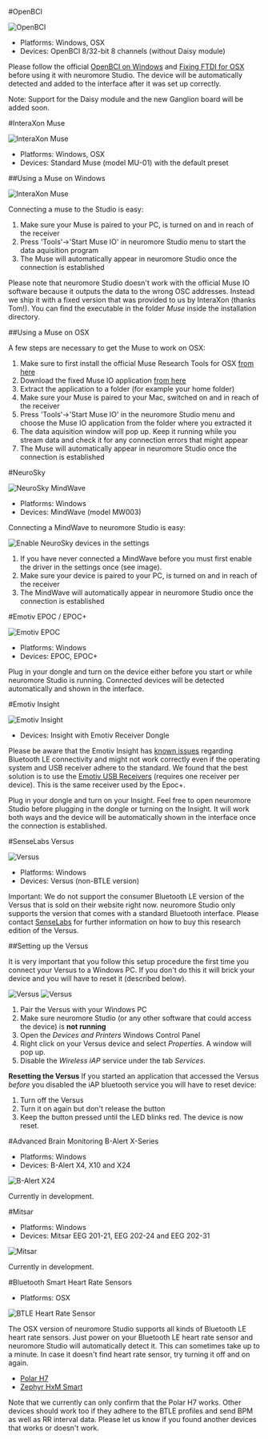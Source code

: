#OpenBCI

![OpenBCI](../neuromoreStudio/Images/Biosensors/OpenBCI.png)

 * Platforms: Windows, OSX
 * Devices: OpenBCI 8/32-bit 8 channels (without Daisy module)

Please follow the official [OpenBCI on Windows](http://docs.openbci.com/tutorials/10-OpenBCI_on_Windows) and [Fixing FTDI for OSX](http://docs.openbci.com/tutorials/09-Mac_FTDI_Driver_Fix) before using it with neuromore Studio. The device will be automatically detected and added to the interface after it was set up correctly.

Note: Support for the Daisy module and the new Ganglion board will be added soon.

#InteraXon Muse

![InteraXon Muse](../neuromoreStudio/Images/Biosensors/InteraXonMuse.png)

 * Platforms: Windows, OSX
 * Devices: Standard Muse (model MU-01) with the default preset

##Using a Muse on Windows

![InteraXon Muse](../neuromoreStudio/Images/Biosensors/MuseIOWindow.png)

Connecting a muse to the Studio is easy:

 1. Make sure your Muse is paired to your PC, is turned on and in reach of the receiver
 2. Press 'Tools'->'Start Muse IO' in neuromore Studio menu to start the data aquisition program
 3. The Muse will automatically appear in neuromore Studio once the connection is established

Please note that neuromore Studio doesn't work with the official Muse IO software because it outputs the data to the wrong OSC addresses. Instead we ship it with a fixed version that was provided to us by InteraXon (thanks Tom!). You can find the executable in the folder *Muse* inside the installation directory.	

##Using a Muse on OSX

A few steps are necessary to get the Muse to work on OSX:

 1. Make sure to first install the official Muse Research Tools for OSX [from here](http://developer.choosemuse.com/research-tools)
 2. Download the fixed Muse IO application [from here](https://neuromore-update-studio.s3.amazonaws.com/MuseIO_OSCFix_3_7_0_OSX.zip)
 3. Extract the application to a folder (for example your home folder)
 4. Make sure your Muse is paired to your Mac, switched on and in reach of the receiver
 5. Press 'Tools'->'Start Muse IO' in the neuromore Studio menu and choose the Muse IO application from the folder where you extracted it
 6. The data aquisition window will pop up. Keep it running while you stream data and check it for any connection errors that might appear
 7. The Muse will automatically appear in neuromore Studio once the connection is established

#NeuroSky

![NeuroSky MindWave](../neuromoreStudio/Images/Biosensors/NeuroSkyMindWave.png)

* Platforms: Windows
* Devices: MindWave (model MW003)

Connecting a MindWave to neuromore Studio is easy:

![Enable NeuroSky devices in the settings](../neuromoreStudio/Images/Biosensors/EnableNeuroSkySettings.png)

 1. If you have never connected a MindWave before you must first enable the driver in the settings once (see image).
 2. Make sure your device is paired to your PC, is turned on and in reach of the receiver
 3. The MindWave will automatically appear in neuromore Studio once the connection is established

#Emotiv EPOC / EPOC+

![Emotiv EPOC](../neuromoreStudio/Images/Biosensors/EmotivEPOC.png)

* Platforms: Windows
* Devices: EPOC, EPOC+ 

Plug in your dongle and turn on the device either before you start or while neuromore Studio is running. Connected devices will be detected automatically and shown in the interface.

#Emotiv Insight

![Emotiv Insight](../neuromoreStudio/Images/Biosensors/EmotivInsight.png)

 * Devices: Insight with Emotiv Receiver Dongle

Please be aware that the Emotiv Insight has [known issues](https://emotiv.zendesk.com/hc/en-us/articles/204819169-Bluetooth-Connectivity-Issues) regarding Bluetooth LE connectivity and might not work correctly even if the operating system and USB receiver adhere to the standard. We found that the best solution is to use the [Emotiv USB Receivers](https://emotiv.com/store/product_9.html) (requires one receiver per device). This is the same receiver used by the Epoc+. 

Plug in your dongle and turn on your Insight. Feel free to open neuromore Studio before plugging in the dongle or turning on the Insight. It will work both ways and the device will be automatically shown in the interface once the connection is established. 

#SenseLabs Versus

![Versus](../neuromoreStudio/Images/Biosensors/Versus.png)

* Platforms: Windows
* Devices: Versus (non-BTLE version)

Important: We do not support the consumer Bluetooth LE version of the Versus that is sold on their website right now. neuromore Studio only supports the version that comes with a standard Bluetooth interface. Please contact [SenseLabs](https://senselabs.com) for further information on how to buy this research edition of the Versus.

##Setting up the Versus

 It is very important that you follow this setup procedure the first time you connect your Versus to a Windows PC. If you don't do this it will brick your device and you will have to reset it (described below).

![Versus](../neuromoreStudio/Images/Biosensors/VersusSetup1.png)
![Versus](../neuromoreStudio/Images/Biosensors/VersusSetup2.png)

 1. Pair the Versus with your Windows PC
 2. Make sure neuromore Studio (or any other software that could access the device) is **not running**
 3. Open the *Devices and Printers* Windows Control Panel
 4. Right click on your Versus device and select *Properties*. A window will pop up.
 5. Disable the *Wireless iAP* service under the tab *Services*.

**Resetting the Versus**
  If you started an application that accessed the Versus *before* you disabled the iAP bluetooth service you will have to reset device:
 1. Turn off the Versus
 2. Turn it on again but don't release the button
 3. Keep the button pressed until the LED blinks red. The device is now reset.

#Advanced Brain Monitoring B-Alert X-Series

* Platforms: Windows
* Devices: B-Alert X4, X10 and X24

![B-Alert X24](../neuromoreStudio/Images/Biosensors/BAlertX24.png)

Currently in development.

#Mitsar

* Platforms: Windows
* Devices: Mitsar EEG 201-21, EEG 202-24 and EEG 202-31 

![Mitsar](../neuromoreStudio/Images/Biosensors/MitsarEEG202-31.png)

Currently in development.

#Bluetooth Smart Heart Rate Sensors

* Platforms: OSX

![BTLE Heart Rate Sensor](../neuromoreStudio/Images/Biosensors/BluetoothSmartDevice.png)

The OSX version of neuromore Studio supports all kinds of Bluetooth LE heart rate sensors. Just power on your Bluetooth LE heart rate sensor and neuromore Studio will automatically detect it. This can sometimes take up to a minute. In case it doesn't find heart rate sensor, try turning it off and on again.

- [Polar H7](http://www.polar.com/en/products/accessories/H7_heart_rate_sensor)
- [Zephyr HxM Smart](http://www.zephyranywhere.com/products/hxm-smart-heart-rate-monitor)

Note that we currently can only confirm that the Polar H7 works. Other devices should work too if they adhere to the BTLE profiles and send BPM as well as RR interval data. Please let us know if you found another devices that works or doesn't work.
